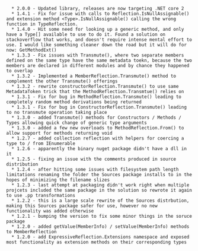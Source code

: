       * 2.0.0 - Updated library, releases are now targeting .NET core 2
      * 1.4.1 - Fix for issue with calls to Reflection.IsNullAssignable() and extension method <Type>.IsNullAssignable() calling the wrong function in TypeReflection.
      * 1.4.0 - Hit some need for looking up a generic method, and only have a Type[] available to use to do it. Found a solution on stackoverflow that works, and doesn't require intense mental effort to use. I would like something cleaner down the road but it will do for now: GetMethodExt()
      * 1.3.3 - Fix issues with Transmute(), where two separate members defined on the same type have the same metadata toekn, because the two members are declared in different modules and by chance they happened to overlap
      * 1.3.2 - Implemented a MemberReflection.Transmute() method to complement the other Transmute() offerings
      * 1.3.2 - rewrite constructorReflection.Transmute() to use same MetadataToken trick that the MethodReflection.Transmtue() relies on
      * 1.3.1 - Fix for bug in MethodReflection.Transmute() leading to completely random method derivations being returned
      * 1.3.1 - Fix for bug in ConstructorReflection.Transmute() leading to no transmute operation taking place
      * 1.3.0 - added Transmute() methods for Constructors / Methods / Types allowing quick change of generic type arguments
      * 1.3.0 - added a few new overloads to MethodReflection.From() to allow support for methods returning void
      * 1.2.7 - added collection reflection with helpers for coercing a type to / from IEnumerable
      * 1.2.6 - apparently the binary nuget package didn't have a dll in it
      * 1.2.5 - fixing an issue with the comments produced in source distribution
      * 1.2.4 - after hitting some issues with filesystem path length limitations renaming the folder the Sources package installs to in the hopes of minimizing the filename slizes
      * 1.2.3 - last attempt at packaging didn't work right when multiple projcets included the same package in the solution so rewrote it again to use .pp transformations
      * 1.2.2 - this is a large scale rewrite of the Sources distrbution, making this Sources package safer for use, however no new functionality was added otherwise
      * 1.2.1 - bumping the version to fix some minor things in the soruce package
      * 1.2.0 - added getValue(MemberInfo) / setValue(MemberInfo) methods to MemberReflection
      * 1.2.0 - add ExpressiveReflection.Extensions namespace and exposed most functionality as extension methods on their corresponding types
